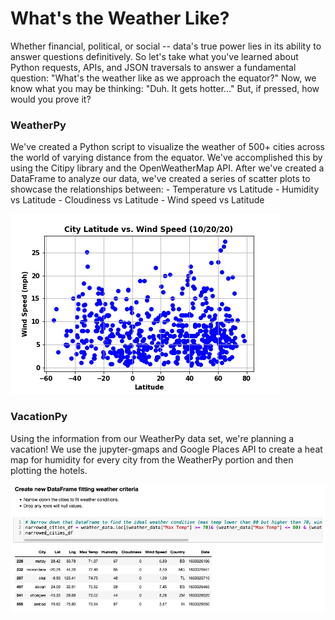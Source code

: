 # What's the Weather Like?


Whether financial, political, or social -- data's true power lies in its ability to answer questions definitively. So let's take what you've learned about Python requests, APIs, and JSON traversals to answer a fundamental question: "What's the weather like as we approach the equator?"
Now, we know what you may be thinking: "Duh. It gets hotter..."
But, if pressed, how would you prove it?

### WeatherPy
We've created a Python script to visualize the weather of 500+ cities across the world of varying distance from the equator. We've accomplished this by using the Citipy library and the OpenWeatherMap API. After we've created a DataFrame to analyze our data, we've created a series of scatter plots to showcase the relationships between: 
            - Temperature vs Latitude
            - Humidity vs Latitude
            - Cloudiness vs Latitude
            - Wind speed vs Latitude
            
![Alt text](/Python_API_Challenge/WeatherPy/Images/CityLatitudevsWindSpeed.png?raw=true "Optional Title")            
            
### VacationPy
Using the information from our WeatherPy data set, we're planning a vacation! We use the jupyter-gmaps and Google Places API to create a heat map for humidity for every city from the WeatherPy portion and then plotting the hotels.

![Alt text](/Python_API_Challenge/VacationPy/screenshot.png?raw=true "Optional Title")  
